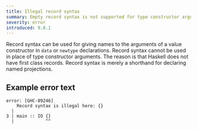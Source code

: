 ```yaml
---
title: Illegal record syntax
summary: Empty record syntax is not supported for type constructor arguments
severity: error
introduced: 9.8.1
---
```


Record syntax can be used for giving names to the arguments of a value constructor in `data` or `newtype` declarations. Record syntax cannot be used in place of type constructor arguments. The reason is that Haskell does not have first class records. Record syntax is merely a shorthand for declaring named projections.

## Example error text
```
error: [GHC-89246]
    Record syntax is illegal here: {}
  |
3 | main :: IO {}
  |            ^^
```
